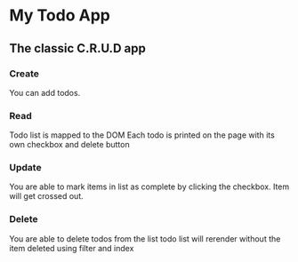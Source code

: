 # My Todo App

## The classic C.R.U.D app

### Create

You can add todos.

### Read

Todo list is mapped to the DOM
Each todo is printed on the page with its own checkbox and delete button

### Update

You are able to mark items in list as complete by clicking the checkbox.
Item will get crossed out.

### Delete

You are able to delete todos from the list
todo list will rerender without the item deleted using filter and index
